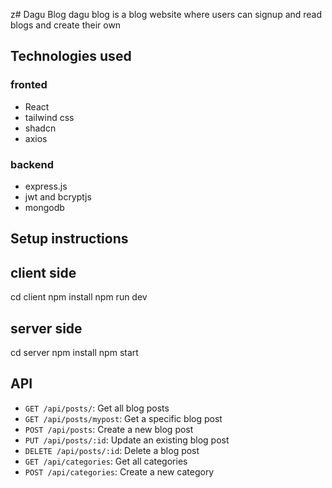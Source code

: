 z# Dagu Blog
dagu blog is a blog website where users can signup and read blogs and create their own

## Technologies used 

### fronted
- React
- tailwind css
- shadcn
- axios 

### backend
- express.js
- jwt and bcryptjs 
- mongodb

## Setup instructions

## client side
cd client
npm install
npm run dev

## server side
cd server 
npm install 
npm start

## API
 - `GET /api/posts/`: Get all blog posts
  - `GET /api/posts/mypost`: Get a specific blog post
  - `POST /api/posts`: Create a new blog post
  - `PUT /api/posts/:id`: Update an existing blog post
  - `DELETE /api/posts/:id`: Delete a blog post
  - `GET /api/categories`: Get all categories
  - `POST /api/categories`: Create a new category
